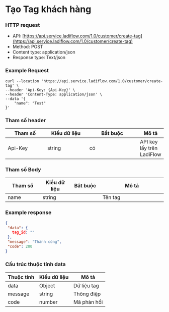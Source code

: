 # Tạo Tag khách hàng

### HTTP request

* API: [https://api.service.ladiflow.com/1.0/customer/create-tag](https://api.service.ladiflow.com/1.0/customer/create-tag)
* Method: POST
* Content type: application/json
* Response type: Text/json

### Example Request

```jsdoc
curl --location 'https://api.service.ladiflow.com/1.0/customer/create-tag' \
--header 'Api-Key: {Api-Key}' \
--header 'Content-Type: application/json' \
--data '{
    "name": "Test"
}'
```

### &#x20;Tham số header

<table><thead><tr><th width="118">Tham số</th><th width="127">Kiểu dữ liệu</th><th width="158">Bắt buộc</th><th>Mô tả</th></tr></thead><tbody><tr><td>Api-Key</td><td>string</td><td>có</td><td>API key lấy trên LadiFlow</td></tr></tbody></table>

### Tham số Body

<table><thead><tr><th width="154">Tham số</th><th width="124">Kiểu dữ liệu</th><th width="125">Bắt buộc</th><th width="374">Mô tả</th></tr></thead><tbody><tr><td>name</td><td>string</td><td></td><td>Tên tag</td></tr></tbody></table>

### Example response

```json
{
 "data": {
   tag_id: ""
 },
 "message": "Thành công",
 "code": 200
}
```

### Cấu trúc thuộc tính data <a href="#cau-truc-thuoc-tinh-data" id="cau-truc-thuoc-tinh-data"></a>

| Thuộc tính | Kiểu dữ liệu | Mô tả       |
| ---------- | ------------ | ----------- |
| data       | Object       | Dữ liệu tag |
| message    | string       | Thông điệp  |
| code       | number       | Mã phản hồi |
